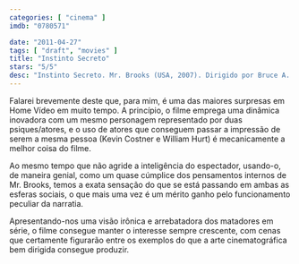 ```yaml
---
categories: [ "cinema" ]
imdb: "0780571"

date: "2011-04-27"
tags: [ "draft", "movies" ]
title: "Instinto Secreto"
stars: "5/5"
desc: "Instinto Secreto. Mr. Brooks (USA, 2007). Dirigido por Bruce A. Evans. Escrito por Bruce A. Evans, Raynold Gideon. Com Kevin Costner, Demi Moore, Dane Cook, William Hurt, Marg Helgenberger, Ruben Santiago-Hudson, Danielle Panabaker, Aisha Hinds, Lindsay Crouse."
---
```

Falarei brevemente deste que, para mim, é uma das maiores surpresas em Home Vídeo em muito tempo. A princípio, o filme emprega uma dinâmica inovadora com um mesmo personagem representado por duas psiques/atores, e o uso de atores que conseguem passar a impressão de serem a mesma pessoa (Kevin Costner e William Hurt) é mecanicamente a melhor coisa do filme.

Ao mesmo tempo que não agride a inteligência do espectador, usando-o, de maneira genial, como um quase cúmplice dos pensamentos internos de Mr. Brooks, temos a exata sensação do que se está passando em ambas as esferas sociais, o que mais uma vez é um mérito ganho pelo funcionamento peculiar da narratia.

Apresentando-nos uma visão irônica e arrebatadora dos matadores em série, o filme consegue manter o interesse sempre crescente, com cenas que certamente figurarão entre os exemplos do que a arte cinematográfica bem dirigida consegue produzir.
